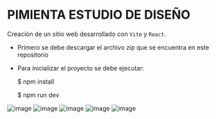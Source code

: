 # PIMIENTA ESTUDIO DE DISEÑO

Creación de un sitio web desarrollado con `Vite` y `React`.
- Primero se debe descargar el archivo zip que se encuentra en este repositorio
- Para inicializar el proyecto se debe ejecutar:

    $ npm install
  
    $ npm run dev

![image](https://github.com/Perla1802/Estudio-de-dise-o/assets/59744172/9d07791c-c360-46a7-b922-805849c4a3fc)
![image](https://github.com/Perla1802/Estudio-de-dise-o/assets/59744172/ec4f4424-44a9-4623-970f-663debb0288d)
![image](https://github.com/Perla1802/Estudio-de-dise-o/assets/59744172/13d186cd-5294-41a4-92ea-e84d2221430e)
![image](https://github.com/Perla1802/Estudio-de-dise-o/assets/59744172/a8d73680-1b71-4817-82e8-85c55d5ddcee)
![image](https://github.com/Perla1802/Estudio-de-dise-o/assets/59744172/91ee715a-cea0-44f5-b077-ac00d51ca14d)





